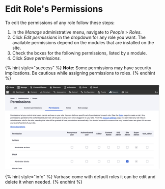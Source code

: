 # Edit Role's Permissions

To edit the permissions of any role follow these steps:

1. In the _Manage_ administrative menu, navigate to _People_ &gt; _Roles_. 
2. Click _Edit permissions_ in the dropdown for any role you want.  The available permissions depend on the modules that are installed on the site. 
3. Check the boxes for the following permissions, listed by a module.
4. Click _Save permissions._

{% hint style="success" %}
**Note:** Some permissions may have security implications. Be cautious while assigning permissions to roles.
{% endhint %}

![Edit Permessions page](../../.gitbook/assets/permissions_test_qa_varbase_8_8_x_development_13_07_2020.png)

{% hint style="info" %}
Varbase come with default roles it can be edit and delete it when needed. 
{% endhint %}

